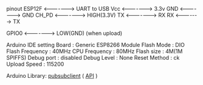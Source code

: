 pinout
ESP12F  <------->  UART to USB
Vcc     <------->  3.3v
GND     <------->  GND
CH_PD   <------->  HIGH(3.3V)
TX      <------->  RX
RX      <------->  TX

GPIO0   <------->  LOW(GND)  (when upload)

Arduino IDE setting
Board           : Generic ESP8266 Module
Flash Mode      : DIO
Flash Frequency : 40MHz
CPU Frequency   : 80MHz
Flash size      : 4M(1M SPIFFS)
Debug port      : disabled
Debug Level     : None
Reset Method    : ck
Upload Speed    : 115200

Arduino Library:
[pubsubclient](https://github.com/knolleary/pubsubclient)  ( [API](https://pubsubclient.knolleary.net/) )
